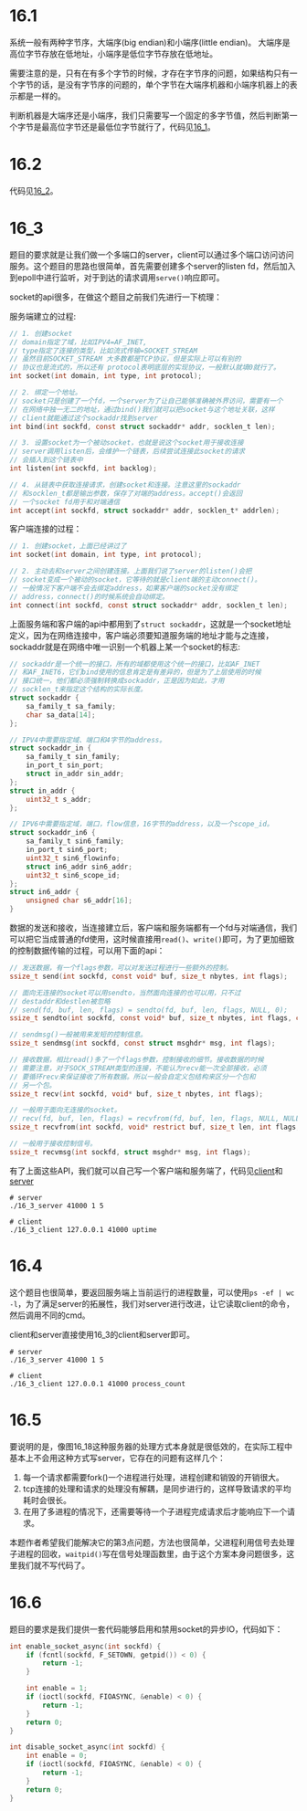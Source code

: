 # 16.1
系统一般有两种字节序，大端序(big endian)和小端序(little endian)。
大端序是高位字节存放在低地址，小端序是低位字节存放在低地址。

需要注意的是，只有在有多个字节的时候，才存在字节序的问题，如果结构只有一个字节的话，是没有字节序的问题的，单个字节在大端序机器和小端序机器上的表示都是一样的。

判断机器是大端序还是小端序，我们只需要写一个固定的多字节值，然后判断第一个字节是最高位字节还是最低位字节就行了，代码见[16_1](./16_1.c)。

# 16.2
代码见[16_2](./16_2.c)。

# 16_3
题目的要求就是让我们做一个多端口的server，client可以通过多个端口访问访问服务。这个题目的思路也很简单，首先需要创建多个server的listen fd，然后加入到epoll中进行监听，对于到达的请求调用`serve()`响应即可。

socket的api很多，在做这个题目之前我们先进行一下梳理：

服务端建立的过程:
```C
// 1. 创建socket
// domain指定了域，比如IPV4=AF_INET,
// type指定了连接的类型，比如流式传输=SOCKET_STREAM
// 虽然目前SOCKET_STREAM 大多数都是TCP协议，但是实际上可以有别的
// 协议也是流式的，所以还有 protocol表明底层的实现协议，一般默认就填0就行了。
int socket(int domain, int type, int protocol);

// 2. 绑定一个地址。
// socket只是创建了一个fd，一个server为了让自己能够准确被外界访问，需要有一个
// 在网络中独一无二的地址，通过bind()我们就可以把socket与这个地址关联，这样
// client就能通过这个sockaddr找到server
int bind(int sockfd, const struct sockaddr* addr, socklen_t len);

// 3. 设置socket为一个被动socket，也就是说这个socket用于接收连接
// server调用listen后，会维护一个链表，后续尝试连接此socket的请求
// 会插入到这个链表中
int listen(int sockfd, int backlog);

// 4. 从链表中获取连接请求，创建socket和连接。注意这里的sockaddr
// 和socklen_t都是输出参数，保存了对端的address。accept()会返回
// 一个socket fd用于和对端通信
int accept(int sockfd, struct sockaddr* addr, socklen_t* addrlen);
```

客户端连接的过程：
```C
// 1. 创建socket，上面已经讲过了
int socket(int domain, int type, int protocol);

// 2. 主动去和server之间创建连接。上面我们说了server的listen()会把
// socket变成一个被动的socket，它等待的就是client端的主动connect()。
// 一般情况下客户端不会去绑定address，如果客户端的socket没有绑定
// address，connect()的时候系统会自动绑定。
int connect(int sockfd, const struct sockaddr* addr, socklen_t len);
```

上面服务端和客户端的api中都用到了`struct sockaddr`，这就是一个socket地址定义，因为在网络连接中，客户端必须要知道服务端的地址才能与之连接，sockaddr就是在网络中唯一识别一个机器上某一个socket的标志:
```C
// sockaddr是一个统一的接口，所有的域都使用这个统一的接口，比如AF_INET
// 和AF_INET6，它们bind使用的信息肯定是有差异的，但是为了上层使用的时候
// 接口统一，他们都必须强制转换成sockaddr，正是因为如此，才用
// socklen_t来指定这个结构的实际长度。
struct sockaddr {
    sa_family_t sa_family;
    char sa_data[14];
};

// IPV4中需要指定域、端口和4字节的address。
struct sockaddr_in {
    sa_family_t sin_family;
    in_port_t sin_port;
    struct in_addr sin_addr;
};
struct in_addr {
    uint32_t s_addr;
};

// IPV6中需要指定域，端口，flow信息，16字节的address，以及一个scope_id。
struct sockaddr_in6 {
    sa_family_t sin6_family;
    in_port_t sin6_port;
    uint32_t sin6_flowinfo;
    struct in6_addr sin6_addr;
    uint32_t sin6_scope_id;
};
struct in6_addr {
    unsigned char s6_addr[16];
}
```

数据的发送和接收，当连接建立后，客户端和服务端都有一个fd与对端通信，我们可以把它当成普通的fd使用，这时候直接用`read()`、`write()`即可，为了更加细致的控制数据传输的过程，可以用下面的api：
```C
// 发送数据，有一个flags参数，可以对发送过程进行一些额外的控制。
ssize_t send(int sockfd, const void* buf, size_t nbytes, int flags);

// 面向无连接的socket可以用sendto，当然面向连接的也可以用，只不过
// destaddr和destlen被忽略
// send(fd, buf, len, flags) = sendto(fd, buf, len, flags, NULL, 0);
ssize_t sendto(int sockfd, const void* buf, size_t nbytes, int flags, const struct sockaddr* destaddr, socklen_t destlen);

// sendmsg()一般被用来发短的控制信息。
ssize_t sendmsg(int sockfd, const struct msghdr* msg, int flags);

```

```C
// 接收数据，相比read()多了一个flags参数，控制接收的细节。接收数据的时候
// 需要注意，对于SOCK_STREAM类型的连接，不能认为recv能一次全部接收，必须
// 要循环recv来保证接收了所有数据。所以一般会自定义包结构来区分一个包和
// 另一个包。
ssize_t recv(int sockfd, void* buf, size_t nbytes, int flags);

// 一般用于面向无连接的socket。
// recv(fd, buf, len, flags) = recvfrom(fd, buf, len, flags, NULL, NULL);
ssize_t recvfrom(int sockfd, void* restrict buf, size_t len, int flags, )

// 一般用于接收控制信号。
ssize_t recvmsg(int sockfd, struct msghdr* msg, int flags);
```

有了上面这些API，我们就可以自己写一个客户端和服务端了，代码见[client](./16_3_client.c)和[server](./16_3_server.c)
```shell
# server
./16_3_server 41000 1 5 

# client
./16_3_client 127.0.0.1 41000 uptime
```


# 16.4
这个题目也很简单，要返回服务端上当前运行的进程数量，可以使用`ps -ef | wc -l`，为了满足server的拓展性，我们对server进行改进，让它读取client的命令，然后调用不同的cmd。

client和server直接使用16_3的client和server即可。
```shell
# server
./16_3_server 41000 1 5 

# client
./16_3_client 127.0.0.1 41000 process_count
```

# 16.5
要说明的是，像图16_18这种服务器的处理方式本身就是很低效的，在实际工程中基本上不会用这种方式写server，它存在的问题有这样几个：
1. 每一个请求都需要fork()一个进程进行处理，进程创建和销毁的开销很大。
2. tcp连接的处理和请求的处理没有解耦，是同步进行的，这样导致请求的平均耗时会很长。
3. 在用了多进程的情况下，还需要等待一个子进程完成请求后才能响应下一个请求。

本题作者希望我们能解决它的第3点问题，方法也很简单，父进程利用信号去处理子进程的回收，`waitpid()`写在信号处理函数里，由于这个方案本身问题很多，这里我们就不写代码了。

# 16.6
题目的要求是我们提供一套代码能够启用和禁用socket的异步IO，代码如下：
```C
int enable_socket_async(int sockfd) {
    if (fcntl(sockfd, F_SETOWN, getpid()) < 0) {
        return -1;
    }

    int enable = 1;
    if (ioctl(sockfd, FIOASYNC, &enable) < 0) {
        return -1;
    }
    return 0;
}

int disable_socket_async(int sockfd) {
    int enable = 0;
    if (ioctl(sockfd, FIOASYNC, &enable) < 0) {
        return -1;
    }
    return 0;
}
```